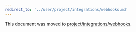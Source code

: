 ```yaml
---
redirect_to: '../user/project/integrations/webhooks.md'
---
```


This document was moved to [project/integrations/webhooks](../user/project/integrations/webhooks.md).
